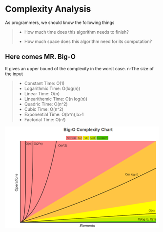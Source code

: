 # Complexity Analysis

As programmers, we should know the following things
>
> - How much time does this algorithm needs to finish?
>
> - How much space does this algorithm need for its computation?
>

## Here comes MR. Big-O

It gives an upper bound of the complexity in the worst case.
n-The size of the input
>
> - Constant Time: O(1)
> - Logarithmic Time: O(log(n))
> - Linear Time: O(n)
> - Linearithemic Time: O(n log(n))
> - Quadric Time: O(n^2)
> - Cubic Time: O(n^2)
> - Exponential Time: O(b^n),b>1
> - Factorial Time: O(n!)

![Mr.Big_O](Big_O.png)
